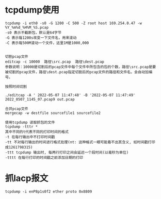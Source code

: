# tcpdump使用

    tcpdump -i eth0 -s0 -G 1200 -C 500 -Z root host 169.254.0.47 -w %Y_%m%d_%H%M_%S.pcap
    -s0 表示不截断包，默认是64字节
    -G 表示每1200s改变一下文件名，用来滚动
    -C 表示每500M滚动一个文件，这里1M是1000,000


    切割pcap文件
    editcap -c 10000  路径\src.pcap  路径\dest.pcap
    参数说明：10000是切割后的pcap文件中每个文件中所包含的包的个数，路径\src.pcap是要被切割的pcap文件，路径\dest.pcap指定切割后的pcap文件的路径和文件名，会自动加编号。

    按照时间切割

    ./editcap -A ' 2022-05-07 11:47:48' -B '2022-05-07 11:47:49' 2022_0507_1145_07.pcap9 out.pcap

    合并pcap文件
    mergecap -w destfile sourcefile1 sourcefile2 

    使用tcpdump 读取抓包的文件
    tcpdump -tttr *
    其中不同的t代表不同的打印时间的格式
    -t 在每行输出中不打印时间戳
    -tt 不对每行输出的时间进行格式处理(nt: 这种格式一眼可能看不出其含义, 如时间戳打印成1261798315)
    -ttt tcpdump 输出时, 每两行打印之间会延迟一个段时间(以毫秒为单位)
    -tttt 在每行打印的时间戳之前添加日期的打印

# 抓lacp报文

    tcpdump -i enP8p1s0f2 ether proto 0x8809

